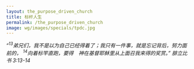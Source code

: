```yaml
---
layout: the_purpose_driven_church
title: 标杆人生
permalink: /the_purpose_driven_church
image: wg/images/specials/tpdc.jpg
---
```


*“<sup>13</sup>弟兄们，我不是以为自己已经得着了；我只有一件事，就是忘记背后，努力面前的， <sup>14</sup>向着标竿直跑，要得　神在基督耶稣里从上面召我来得的奖赏。” 腓立比书 3:13-14*
